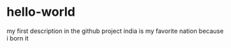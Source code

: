 # hello-world
 my first description in the github project
india is my favorite nation because i born it
